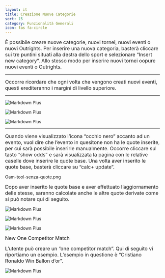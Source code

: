 ```yaml
---
layout: it
title: Creazione Nuove Categorie
sort: 15
category: Funzionalità Generali
icon: fas fa-circle
---
```

<p class="message">
    
</p>

<font size="3">È possibile creare nuove categorie, nuovi tornei, nuovi eventi o nuovi Outrights. Per inserire una nuova categoria, basterà cliccare sui tre puntini situati alla destra dello sport e selezionare “Insert new category”. Allo stesso modo per inserire nuovi tornei oopure nuovi eventi o Outrights.</font>

---
<font size="3">Occorre ricordare che ogni volta che vengono creati nuovi eventi, questi erediteranno i margini di livello superiore.</font>

---

![Markdown Plus]({{site.baseurl}}/public/images/gestione-quote/insert-new-category.png)

![Markdown Plus]({{site.baseurl}}/public/images/gestione-quote/insert-new-category-two.png)

![Markdown Plus]({{site.baseurl}}/public/images/images/gestione-quote/occhio-nero.png)

---

<font size="3">Quando viene visualizzato l’icona “occhio nero” accanto ad un evento, vuol dire che l’evento in quesitone non ha le quote inserite, per cui sarà possibile inserirle manualmente. Occorre cliccare sul tasto “show odds” e sarà visualizzata la pagina con le relative caselle dove inserire le quote base. Una volta aver inserito le quote base, basterà cliccare su “calc+ update”.</font>

Oam-tool-senza-quote.png

<font size="3">Dopo aver inserito le quote base e aver effettuato l’aggiornamento delle stesse, saranno calcolate anche le altre quote derivate come si può notare qui di seguito.</font>

![Markdown Plus]({{site.baseurl}}/public/images/gestione-quote/senza-quote.png)

![Markdown Plus]({{site.baseurl}}/public/images/gestione-quote/quote-aggiunte.png)

![Markdown Plus]({{site.baseurl}}/public/images/gestione-quote/insert-new-tournament.png)

<font size="3">New One Competitor Match</font>

<font size="3">L’utente può creare un “one competitor match”. Qui di seguito vi riportiamo un esempio. L’esempio in questione è “Cristiano Ronaldo Win Ballon d’or”.</font>


![Markdown Plus]({{site.baseurl}}/public/images/gestione-quote/insert-new-one-competitor.png)